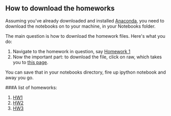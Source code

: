 How to download the homeworks
-----------------------------

Assuming you've already downloaded and installed [Anaconda](http://docs.continuum.io/anaconda/install.html), you need to download the notebooks on to your machine, in your Notebooks folder. 

The main question is how to download the homework files. Here's what you do:

1. Navigate to the homework in question, say [Homework 1](https://github.com/panand/ComputationalMethods/blob/master/homework/Homework%201.ipynb)
2. Now the important part: to download the file, click on raw, which takes you to [this page](https://raw.github.com/panand/ComputationalMethods/master/homework/Homework%201.ipynb).

You can save that in your notebooks directory, fire up ipython notebook and away you go.

###A list of homeworks:


1. [HW1](http://nbviewer.ipython.org/url/raw.github.com/panand/ComputationalMethods/master/homework/HW1/Homework%201.ipynb)
2. [HW2](http://nbviewer.ipython.org/url/raw.github.com/panand/ComputationalMethods/master/homework/HW2/Homework%202.ipynb)
3. [HW3](http://nbviewer.ipython.org/url/raw.github.com/panand/ComputationalMethods/master/homework/HW3/HW3.ipynb)
